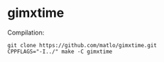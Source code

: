 # gimxtime

Compilation:

```
git clone https://github.com/matlo/gimxtime.git
CPPFLAGS="-I../" make -C gimxtime
```
